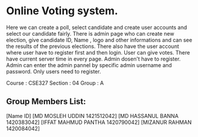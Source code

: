 # Online Voting system.
Here we can create a poll, select candidate and create user accounts and select our candidate fairly. There is admin page who can create new election, give candidate ID, Name , logo and other informations and can see the results of the previous elections. There also have the user account where user have to register first and then login. User can give votes.
There have current server time in every page. Admin dosen't have to register. Admin can enter the admin pannel by specific admin username and password. Only users need to register.

Course : CSE327
Section : 04
Group : A

Group Members List:
-------------------------------------------
[Name				                    ID]
[MD MOSLEH UDDIN			    1421512042]
[MD HASSANUL BANNA		        1420383042]
[IFFAT MAHMUD PANTHA		    1420790042]
[MIZANUR RAHMAN			        1420084042]
